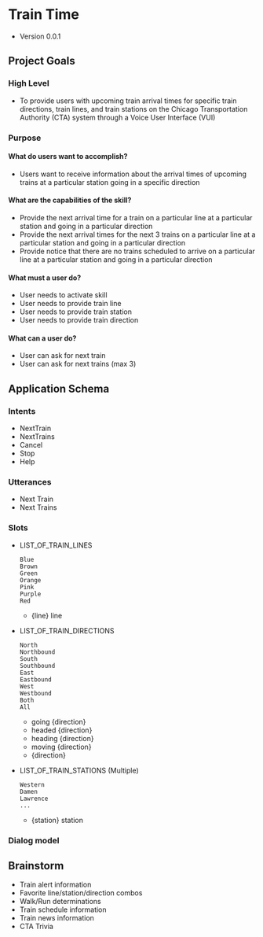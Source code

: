 # Train Time

* Version 0.0.1

## Project Goals

### High Level

* To provide users with upcoming train arrival times for specific train directions, train lines, and train stations on the Chicago Transportation Authority (CTA) system through a Voice User Interface (VUI)

### Purpose

#### What do users want to accomplish?

* Users want to receive information about the arrival times of upcoming trains at a particular station going in a specific direction

#### What are the capabilities of the skill?

* Provide the next arrival time for a train on a particular line at a particular station and going in a particular direction
* Provide the next arrival times for the next 3 trains on a particular line at a particular station and going in a particular direction
* Provide notice that there are no trains scheduled to arrive on a particular line at a particular station and going in a particular direction

#### What must a user do?

* User needs to activate skill
* User needs to provide train line
* User needs to provide train station
* User needs to provide train direction

#### What can a user do?

* User can ask for next train
* User can ask for next trains (max 3)

## Application Schema

### Intents

* NextTrain
* NextTrains
* Cancel
* Stop
* Help

### Utterances

* Next Train
* Next Trains

### Slots

* LIST_OF_TRAIN_LINES

  ```
  Blue
  Brown
  Green
  Orange
  Pink
  Purple
  Red
  ```
  - {line} line

* LIST_OF_TRAIN_DIRECTIONS

  ```
  North
  Northbound
  South
  Southbound
  East
  Eastbound
  West
  Westbound
  Both
  All
  ```
  - going {direction}
  - headed {direction}
  - heading {direction}
  - moving {direction}
  - {direction}

* LIST_OF_TRAIN_STATIONS (Multiple)

  ```
  Western
  Damen
  Lawrence
  ...
  ```
  - {station} station

### Dialog model

## Brainstorm

* Train alert information
* Favorite line/station/direction combos
* Walk/Run determinations
* Train schedule information
* Train news information
* CTA Trivia
